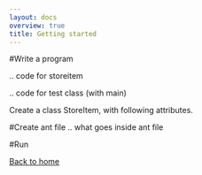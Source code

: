 ```yaml
---
layout: docs
overview: true
title: Getting started
---
```


#Write a program

.. code for storeitem

.. code for test class (with main)

Create a class StoreItem, with following attributes.

#Create ant file
.. what goes inside ant file

#Run


[Back to home](index.html)
